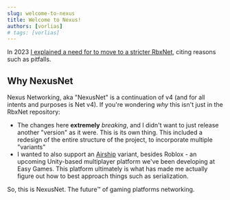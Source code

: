 ```yaml
---
slug: welcome-to-nexus
title: Welcome to Nexus!
authors: [vorlias]
# tags: [vorlias]
---
```


In 2023 [I explained a need for to move to a stricter RbxNet](https://blog.vorlias.nz/2023/11/moving-to-a-simpler-type-strict-rbxnet/), citing reasons such as pitfalls.

## Why NexusNet

Nexus Networking, aka "NexusNet" is a continuation of v4 (and for all intents and purposes is Net v4). If you're wondering _why_ this isn't just in the RbxNet repository:
- The changes here **extremely** _breaking_, and I didn't want to just release another "version" as it were. This is its own thing. This included a redesign of the entire structure of the project, to incorporate multiple "variants"
- I wanted to also support an [Airship](https://airship.gg) variant, besides Roblox - an upcoming Unity-based multiplayer platform we've been developing at Easy Games. This platform ultimately is what has made me actually figure out how to best approach things such as serialization.


So, this is NexusNet. The future&trade; of gaming platforms networking.


<!-- ### Continuing with the NOM (Network Object Model)

Nexus has support for using the object model builder:
```ts
export const Networking = Nexus.BuildObjectModel()
    .Build();
```

This is similar to the `Definitions.Create()` process Net had, however now is a builder rather than passing an object.

Then, if we wanted to declare a couple of events:


```ts
export const Networking = Nexus.BuildObjectModel()
    .AddServer("Event1", Nexus.Event())
    .AddClient("Event2", Nexus.Event())
    .Build();
```

`AddServer` means the event will be "owned" by the server (events are called by the server, to clients)
`AddClient` means the event will be "owned" by the client (events are called by the client, to the server)

Then to _Get_ the objects, we do the following:

On the server:
```ts
const serverSender1 = Networking.Get("Event1").Server;
const serverListener2 = Networking.Get("Event2").Server;
```

On the client:
```ts
const clientListener1 = Networking.Get("Event1").Client;
const clientSender2 = Networking.Get("Event2").Client;
``` -->